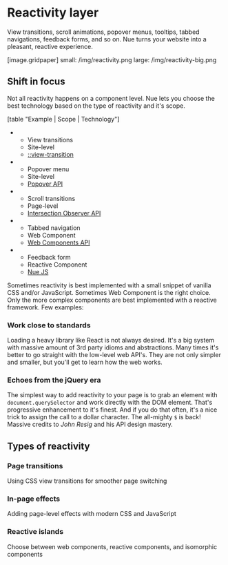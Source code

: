 
# Reactivity layer
View transitions, scroll animations, popover menus, tooltips, tabbed navigations, feedback forms, and so on. Nue turns your website into a pleasant, reactive experience.

[image.gridpaper]
  small: /img/reactivity.png
  large: /img/reactivity-big.png


## Shift in focus
Not all reactivity happens on a component level. Nue lets you choose the best technology based on the type of reactivity and it's scope.

[table "Example | Scope | Technology"]
  * - View transitions
    - Site-level
    - [::view-transition](//developer.mozilla.org/en-US/docs/Web/CSS/::view-transition)

  * - Popover menu
    - Site-level
    - [Popover API](//developer.mozilla.org/en-US/docs/Web/API/Popover_API)

  * - Scroll transitions
    - Page-level
    - [Intersection Observer API](//developer.mozilla.org/en-US/docs/Web/API/Intersection_Observer_API)

  * - Tabbed navigation
    - Web Component
    - [Web Components API](//developer.mozilla.org/en-US/docs/Web/API/Web_components)

  * - Feedback form
    - Reactive Component
    - [Nue JS](reactive-component)


Sometimes reactivity is best implemented with a small snippet of vanilla CSS and/or JavaScript. Sometimes Web Component is the right choice. Only the more complex components are best implemented with a reactive framework. Few examples:


### Work close to standards
Loading a heavy library like React is not always desired. It's a big system with massive amount of 3rd party idioms and abstractions. Many times it's better to go straight with the low-level web API's. They are not only simpler and smaller, but you'll get to learn how the web works.


### Echoes from the jQuery era
The simplest way to add reactivity to your page is to grab an element with `document.querySelector` and work directly with the DOM element. That's progressive enhancement to it's finest. And if you do that often, it's a nice trick to assign the call to a dollar character. The all-mighty `$` is back! Massive credits to *John Resig* and his API design mastery.


## Types of reactivity

### Page transitions
Using CSS view transitions for smoother page switching

### In-page effects
Adding page-level effects with modern CSS and JavaScript

### Reactive islands
Choose between web components, reactive components, and isomorphic components





